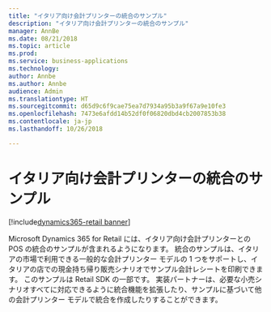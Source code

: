 ```yaml
---
title: "イタリア向け会計プリンターの統合のサンプル"
description: "イタリア向け会計プリンターの統合のサンプル"
manager: AnnBe
ms.date: 08/21/2018
ms.topic: article
ms.prod: 
ms.service: business-applications
ms.technology: 
author: Annbe
ms.author: Annbe
audience: Admin
ms.translationtype: HT
ms.sourcegitcommit: d65d9c6f9cae75ea7d7934a95b3a9f67a9e10fe3
ms.openlocfilehash: 7473e6afdd14b52df0f06820dbd4cb2007853b38
ms.contentlocale: ja-jp
ms.lasthandoff: 10/26/2018

---
```

#  <a name="fiscal-printer-integration-sample-for-italy"></a>イタリア向け会計プリンターの統合のサンプル

[!include[dynamics365-retail banner](../includes/dynamics365-retail.md)]



Microsoft Dynamics 365 for Retail には、イタリア向け会計プリンターとの POS の統合のサンプルが含まれるようになります。 統合のサンプルは、イタリアの市場で利用できる一般的な会計プリンター モデルの 1 つをサポートし、イタリアの店での現金持ち帰り販売シナリオでサンプル会計レシートを印刷できます。 このサンプルは Retail SDK の一部です。 実装パートナーは、必要な小売シナリオすべてに対応できるように統合機能を拡張したり、サンプルに基づいて他の会計プリンター モデルで統合を作成したりすることができます。 

